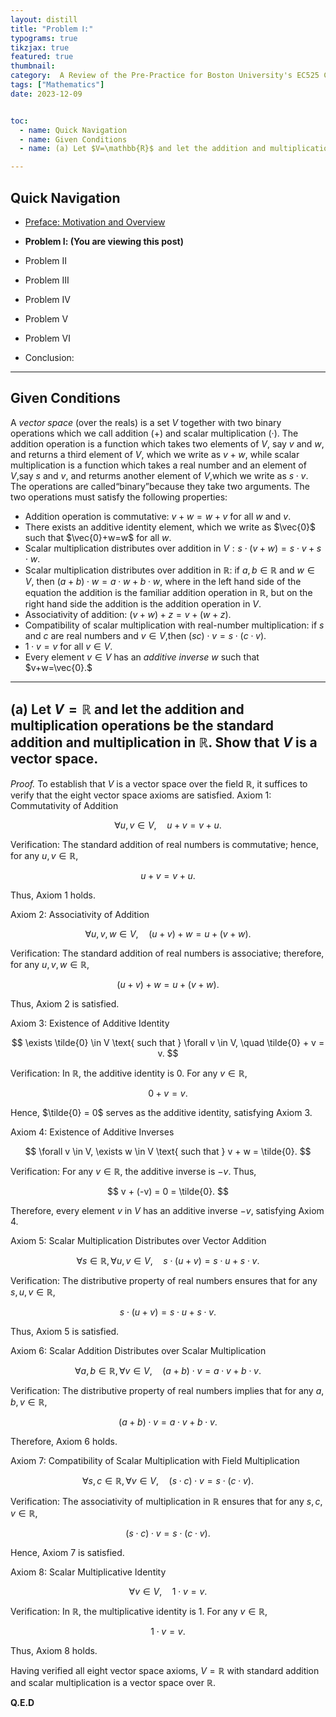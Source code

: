 ```yaml
---
layout: distill
title: "Problem Ⅰ:"
typograms: true
tikzjax: true
featured: true
thumbnail:
category:  A Review of the Pre-Practice for Boston University's EC525 Course
tags: ["Mathematics"]
date: 2023-12-09


toc:
  - name: Quick Navigation
  - name: Given Conditions
  - name: (a) Let $V=\mathbb{R}$ and let the addition and multiplication operations be the standard addition and multiplication in $\mathbb{R}$. Show that $V$ is a vector space. 

---
```

## Quick Navigation

- [Preface: Motivation and Overview]()

- **Problem Ⅰ: (You are viewing this post)**

- Problem Ⅱ

- Problem Ⅲ

- Problem Ⅳ

- Problem Ⅴ

- Problem Ⅵ

- Conclusion:

---

## Given Conditions
A *vector space* (over the reals) is a set $V$ together with two binary operations which we call addition (+) and scalar multiplication (·). The addition operation is a function which takes two elements of $V$, say $v$ and $w$, and returns a third element of $V$, which we write as $v+w$, while scalar multiplication is a function which takes a real number and an element of $V$,say $s$ and $v$, and returms another element of $V$,which we write as $s\cdot v.$ The operations are called“binary”because they take two arguments. The two operations must satisfy the following properties:

- Addition operation is commutative: $v+w=w+v$ for all $w$ and $v.$
- There exists an additive identity element, which we write as $\vec{0}$ such that $\vec{0}+w=w$ for all $w.$
- Scalar multiplication distributes over addition in $V{:}s\cdot(v+w)=s\cdot v+s\cdot w.$
- Scalar multiplication distributes over addition in $\mathbb{R}{:}$ if $a,b\in\mathbb{R}$ and $w\in V$, then $(a+b)\cdot w=a\cdot w+b\cdot w$, where in the left hand side of the equation the addition is the familiar addition operation in $\mathbb{R}$, but on the right hand side the addition is the addition operation in $V$.
-  Associativity of addition: $(v+w)+z=v+(w+z).$
- Compatibility of scalar multiplication with real-number multiplication: if $s$ and $c$ are real numbers and $v\in V$,then $(sc)\cdot v=s\cdot(c\cdot v).$
- $1\cdot v= v$ for all $v\in V.$
- Every element $v\in V$ has an *additive inverse* $w$ such that $v+w=\vec{0}.$

---

## (a) Let $V=\mathbb{R}$ and let the addition and multiplication operations be the standard addition and multiplication in $\mathbb{R}$. Show that $V$ is a vector space. 

*Proof.* To establish that $V$ is a vector space over the field $\mathbb{R}$, it suffices to verify that the eight vector space axioms are satisfied.
Axiom 1: Commutativity of Addition

$$
\forall u, v \in V, \quad u + v = v + u.
$$

Verification: The standard addition of real numbers is commutative; hence, for any $u, v \in \mathbb{R}$,

$$
u + v = v + u.
$$

Thus, Axiom 1 holds.

Axiom 2: Associativity of Addition

$$
\forall u, v, w \in V, \quad (u + v) + w = u + (v + w).
$$

Verification: The standard addition of real numbers is associative; therefore, for any $u, v, w \in \mathbb{R}$,

$$
(u + v) + w = u + (v + w).
$$

Thus, Axiom 2 is satisfied.

Axiom 3: Existence of Additive Identity

$$
\exists \tilde{0} \in V \text{ such that } \forall v \in V, \quad \tilde{0} + v = v.
$$

Verification: In $\mathbb{R}$, the additive identity is $0$. For any $v \in \mathbb{R}$,

$$
0 + v = v.
$$

Hence, $\tilde{0} = 0$ serves as the additive identity, satisfying Axiom 3.

Axiom 4: Existence of Additive Inverses

$$
\forall v \in V, \exists w \in V \text{ such that } v + w = \tilde{0}.
$$

Verification: For any $v \in \mathbb{R}$, the additive inverse is $-v$. Thus,

$$
v + (-v) = 0 = \tilde{0}.
$$

Therefore, every element $v$ in $V$ has an additive inverse $-v$, satisfying Axiom 4.

Axiom 5: Scalar Multiplication Distributes over Vector Addition

$$
\forall s \in \mathbb{R}, \forall u, v \in V, \quad s \cdot (u + v) = s \cdot u + s \cdot v.
$$

Verification: The distributive property of real numbers ensures that for any $s, u, v \in \mathbb{R}$,

$$
s \cdot (u + v) = s \cdot u + s \cdot v.
$$

Thus, Axiom 5 is satisfied.

Axiom 6: Scalar Addition Distributes over Scalar Multiplication

$$
\forall a, b \in \mathbb{R}, \forall v \in V, \quad (a + b) \cdot v = a \cdot v + b \cdot v.
$$

Verification: The distributive property of real numbers implies that for any $a, b, v \in \mathbb{R}$,

$$
(a + b) \cdot v = a \cdot v + b \cdot v.
$$

Therefore, Axiom 6 holds.

Axiom 7: Compatibility of Scalar Multiplication with Field Multiplication

$$
\forall s, c \in \mathbb{R}, \forall v \in V, \quad (s \cdot c) \cdot v = s \cdot (c \cdot v).
$$

Verification: The associativity of multiplication in $\mathbb{R}$ ensures that for any $s, c, v \in \mathbb{R}$,

$$
(s \cdot c) \cdot v = s \cdot (c \cdot v).
$$

Hence, Axiom 7 is satisfied.

Axiom 8: Scalar Multiplicative Identity

$$
\forall v \in V, \quad 1 \cdot v = v.
$$

Verification: In $\mathbb{R}$, the multiplicative identity is $1$. For any $v \in \mathbb{R}$,

$$
1 \cdot v = v.
$$

Thus, Axiom 8 holds.

Having verified all eight vector space axioms, $V = \mathbb{R}$ with standard addition and scalar multiplication is a vector space over $\mathbb{R}$.

**Q.E.D**
